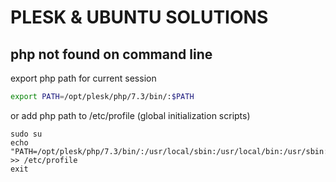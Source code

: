 # PLESK & UBUNTU SOLUTIONS
## php not found on command line
export php path for current session
```bash
export PATH=/opt/plesk/php/7.3/bin/:$PATH
```
or add php path to /etc/profile (global initialization scripts)
```
sudo su
echo "PATH=/opt/plesk/php/7.3/bin/:/usr/local/sbin:/usr/local/bin:/usr/sbin:/usr/bin:/sbin:/bin:/usr/games:/usr/local/games:/snap/bin" >> /etc/profile
exit
```
